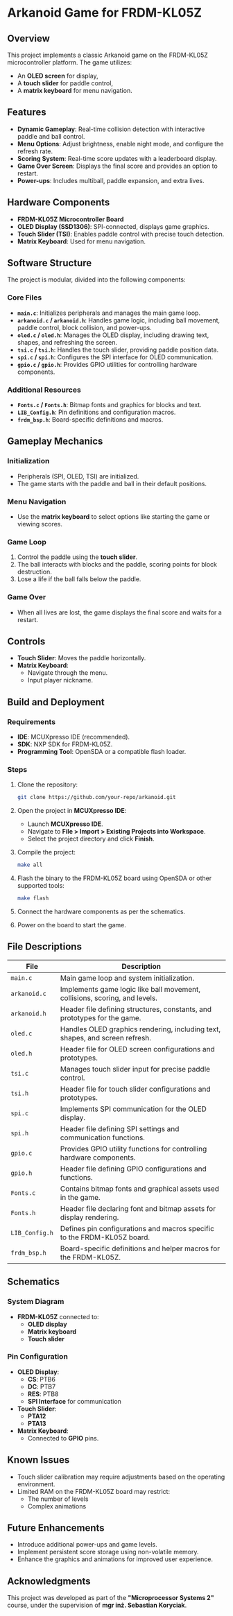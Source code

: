 # Arkanoid Game for FRDM-KL05Z

## Overview
This project implements a classic Arkanoid game on the FRDM-KL05Z microcontroller platform. The game utilizes:
- An **OLED screen** for display,
- A **touch slider** for paddle control,
- A **matrix keyboard** for menu navigation.

## Features
- **Dynamic Gameplay**: Real-time collision detection with interactive paddle and ball control.
- **Menu Options**: Adjust brightness, enable night mode, and configure the refresh rate.
- **Scoring System**: Real-time score updates with a leaderboard display.
- **Game Over Screen**: Displays the final score and provides an option to restart.
- **Power-ups**: Includes multiball, paddle expansion, and extra lives.

## Hardware Components
- **FRDM-KL05Z Microcontroller Board**
- **OLED Display (SSD1306)**: SPI-connected, displays game graphics.
- **Touch Slider (TSI)**: Enables paddle control with precise touch detection.
- **Matrix Keyboard**: Used for menu navigation.

## Software Structure
The project is modular, divided into the following components:

### Core Files
- **`main.c`**: Initializes peripherals and manages the main game loop.
- **`arkanoid.c` / `arkanoid.h`**: Handles game logic, including ball movement, paddle control, block collision, and power-ups.
- **`oled.c` / `oled.h`**: Manages the OLED display, including drawing text, shapes, and refreshing the screen.
- **`tsi.c` / `tsi.h`**: Handles the touch slider, providing paddle position data.
- **`spi.c` / `spi.h`**: Configures the SPI interface for OLED communication.
- **`gpio.c` / `gpio.h`**: Provides GPIO utilities for controlling hardware components.

### Additional Resources
- **`Fonts.c` / `Fonts.h`**: Bitmap fonts and graphics for blocks and text.
- **`LIB_Config.h`**: Pin definitions and configuration macros.
- **`frdm_bsp.h`**: Board-specific definitions and macros.

## Gameplay Mechanics

### Initialization
- Peripherals (SPI, OLED, TSI) are initialized.
- The game starts with the paddle and ball in their default positions.

### Menu Navigation
- Use the **matrix keyboard** to select options like starting the game or viewing scores.

### Game Loop
1. Control the paddle using the **touch slider**.
2. The ball interacts with blocks and the paddle, scoring points for block destruction.
3. Lose a life if the ball falls below the paddle.

### Game Over
- When all lives are lost, the game displays the final score and waits for a restart.

## Controls
- **Touch Slider**: Moves the paddle horizontally.
- **Matrix Keyboard**:
  - Navigate through the menu.
  - Input player nickname.

## Build and Deployment

### Requirements
- **IDE**: MCUXpresso IDE (recommended).
- **SDK**: NXP SDK for FRDM-KL05Z.
- **Programming Tool**: OpenSDA or a compatible flash loader.

### Steps
1. Clone the repository:
   ```bash
   git clone https://github.com/your-repo/arkanoid.git
2. Open the project in **MCUXpresso IDE**:
   - Launch **MCUXpresso IDE**.
   - Navigate to **File > Import > Existing Projects into Workspace**.
   - Select the project directory and click **Finish**.

3. Compile the project:
   ```bash
   make all
4. Flash the binary to the FRDM-KL05Z board using OpenSDA or other supported tools:
    ```bash
    make flash
5. Connect the hardware components as per the schematics.
6. Power on the board to start the game.

## File Descriptions
| File            | Description                                                                 |
|-----------------|-----------------------------------------------------------------------------|
| `main.c`        | Main game loop and system initialization.                                   |
| `arkanoid.c`    | Implements game logic like ball movement, collisions, scoring, and levels. |
| `arkanoid.h`    | Header file defining structures, constants, and prototypes for the game.    |
| `oled.c`        | Handles OLED graphics rendering, including text, shapes, and screen refresh.|
| `oled.h`        | Header file for OLED screen configurations and prototypes.                 |
| `tsi.c`         | Manages touch slider input for precise paddle control.                     |
| `tsi.h`         | Header file for touch slider configurations and prototypes.                |
| `spi.c`         | Implements SPI communication for the OLED display.                         |
| `spi.h`         | Header file defining SPI settings and communication functions.             |
| `gpio.c`        | Provides GPIO utility functions for controlling hardware components.       |
| `gpio.h`        | Header file defining GPIO configurations and functions.                    |
| `Fonts.c`       | Contains bitmap fonts and graphical assets used in the game.               |
| `Fonts.h`       | Header file declaring font and bitmap assets for display rendering.        |
| `LIB_Config.h`  | Defines pin configurations and macros specific to the FRDM-KL05Z board.    |
| `frdm_bsp.h`    | Board-specific definitions and helper macros for the FRDM-KL05Z.           |

## Schematics

### System Diagram
- **FRDM-KL05Z** connected to:
  - **OLED display**
  - **Matrix keyboard**
  - **Touch slider**

### Pin Configuration
- **OLED Display**:
  - **CS**: PTB6
  - **DC**: PTB7
  - **RES**: PTB8
  - **SPI Interface** for communication
- **Touch Slider**:
  - **PTA12**
  - **PTA13**
- **Matrix Keyboard**:
  - Connected to **GPIO** pins.

## Known Issues
- Touch slider calibration may require adjustments based on the operating environment.
- Limited RAM on the FRDM-KL05Z board may restrict:
  - The number of levels
  - Complex animations

## Future Enhancements
- Introduce additional power-ups and game levels.
- Implement persistent score storage using non-volatile memory.
- Enhance the graphics and animations for improved user experience.

## Acknowledgments
This project was developed as part of the **"Microprocessor Systems 2"** course, under the supervision of **mgr inż. Sebastian Koryciak**.


